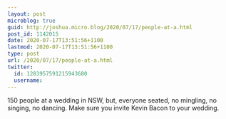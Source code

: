 ```yaml
---
layout: post
microblog: true
guid: http://joshua.micro.blog/2020/07/17/people-at-a.html
post_id: 1142015
date: 2020-07-17T13:51:56+1100
lastmod: 2020-07-17T13:51:56+1100
type: post
url: /2020/07/17/people-at-a.html
twitter:
  id: 1283957591215943680
  username: 
---
```

150 people at a wedding in NSW, but, everyone seated, no mingling, no singing, no dancing. Make sure you invite Kevin Bacon to your wedding.
